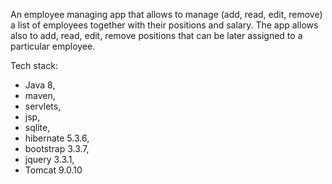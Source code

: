 An employee managing app that allows to manage (add, read, edit, remove) a list of employees together with their positions and salary. The app allows also to add, read, edit, remove positions that can be later assigned to a particular employee.

Tech stack:
- Java 8,
- maven,
- servlets,
- jsp,
- sqlite,
- hibernate 5.3.6,
- bootstrap 3.3.7,
- jquery 3.3.1,
- Tomcat 9.0.10

